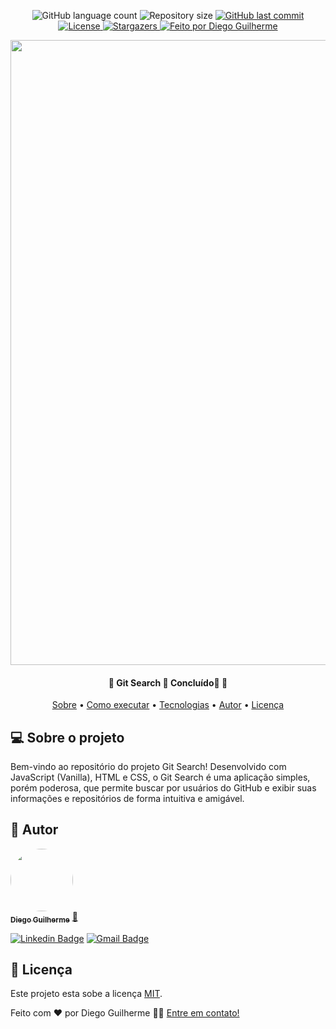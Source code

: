 <p align="center">
  <img alt="GitHub language count" src="https://img.shields.io/github/languages/count/diegoguilhermeDS/git-search?color=%2304D361">

  <img alt="Repository size" src="https://img.shields.io/github/repo-size/diegoguilhermeDS/git-search">

  <a href="https://github.com/diegoguilhermeDS/git-search/commits/master">
    <img alt="GitHub last commit" src="https://img.shields.io/github/last-commit/diegoguilhermeDS/git-search">
  </a>
  
  <a href="https://github.com/diegoguilhermeDS/nome-do-repo/blob/main/LICENSE">
    <img alt="License" src="https://img.shields.io/badge/license-MIT-brightgreen">
  </a>
   
   <a href="https://github.com/diegoguilhermeDS/git-search/stargazers">
    <img alt="Stargazers" src="https://img.shields.io/github/stars/diegoguilhermeDS/git-search?style=social">
  </a>

  <a href="https://github.com/diegoguilhermeDS">
    <img alt="Feito por Diego Guilherme" src="https://img.shields.io/badge/feito%20por-DiegoGuilherme-%237519C1">
  </a>
</p>

<div align="center"><img width="1000" src=""></div>

<h4 align="center"> 
	🚧  Git Search 🔎 Concluído🚀 🚧
</h4>

<p align="center">
 <a href="#-sobre-o-projeto">Sobre</a> •
 <a href="#-como-executar-o-projeto">Como executar</a> • 
 <a href="#-tecnologias">Tecnologias</a> • 
 <a href="#-autor">Autor</a> • 
 <a href="#user-content--licença">Licença</a>
</p>

## 💻 Sobre o projeto

Bem-vindo ao repositório do projeto Git Search! 
Desenvolvido com JavaScript (Vanilla), HTML e CSS, o Git Search é uma aplicação simples, porém poderosa, 
que permite buscar por usuários do GitHub e exibir suas informações e repositórios de forma intuitiva e amigável.

## 🦸 Autor

<a href="https://github.com/diegoguilhermeDS">
 <img style="border-radius: 50%;" src="https://avatars.githubusercontent.com/u/110187246?v=4" width="100px;" alt=""/>
 <br />
 <sub><b>Diego Guilherme</b></sub></a> <a href="https://github.com/diegoguilhermeDS" title="Github">🚀</a>
 <br />

[![Linkedin Badge](https://img.shields.io/badge/-Diego-blue?style=flat-square&logo=Linkedin&logoColor=white&link=https://www.linkedin.com/in/diegoguilhermeds/)](https://www.linkedin.com/in/diegoguilhermeds/) 
[![Gmail Badge](https://img.shields.io/badge/-diegoguilherme752@gmail.com-c14438?style=flat-square&logo=Gmail&logoColor=white&link=mailto:diegoguilherme752@gmail.com)](mailto:diegoguilherme752@gmail.com)


## 📝 Licença
Este projeto esta sobe a licença [MIT](./LICENSE).

Feito com ❤️ por Diego Guilherme 👋🏽 [Entre em contato!](https://www.linkedin.com/in/diegoguilhermeds/)
